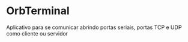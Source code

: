 # OrbTerminal

Aplicativo para  se comunicar abrindo portas seriais, portas TCP e UDP como cliente ou servidor
